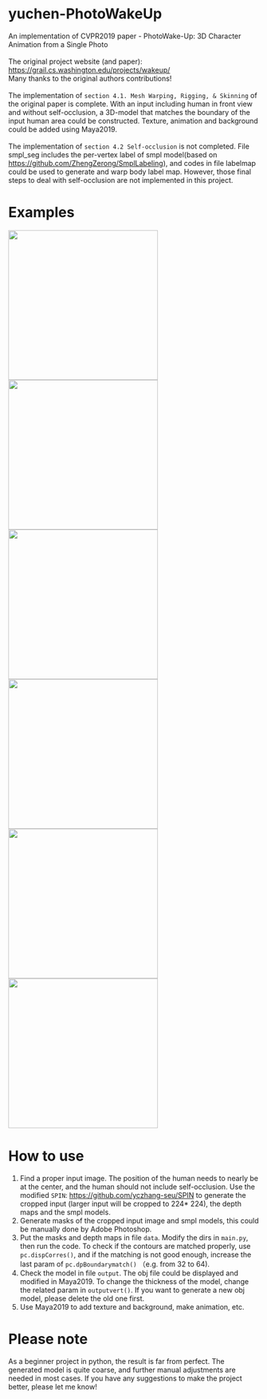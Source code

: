 # yuchen-PhotoWakeUp
An implementation of CVPR2019 paper - PhotoWake-Up: 3D Character Animation from a Single Photo <br>
<br>
The original project website (and paper): https://grail.cs.washington.edu/projects/wakeup/ <br>
Many thanks to the original authors contributions! <br>
<br>
The implementation of `section 4.1. Mesh Warping, Rigging, & Skinning` of the original paper is complete. With an input including human in front view and without self-occlusion, a 3D-model that matches the boundary of the input human area could be constructed. Texture, animation and background could be added using Maya2019. <br>
<br>
The implementation of `section 4.2 Self-occlusion` is not completed. File smpl_seg includes the per-vertex label of smpl model(based on https://github.com/ZhengZerong/SmplLabeling), and codes in file labelmap could be used to generate and warp body label map. However, those final steps to deal with self-occlusion are not implemented in this project. <br>
# Examples
<img src="https://github.com/yczhang-seu/yuchen-PhotoWakeUp/raw/master/result/1.png" width="300" height="300" alt=""><img src="https://github.com/yczhang-seu/yuchen-PhotoWakeUp/raw/master/result/WakeUp1_front.gif" width="300" height="300" alt=""> <br>
<img src="https://github.com/yczhang-seu/yuchen-PhotoWakeUp/raw/master/result/5.jpg" width="300" height="300" alt=""><img src="https://github.com/yczhang-seu/yuchen-PhotoWakeUp/raw/master/result/WakeUp5_front.gif" width="300" height="300" alt=""><br>
<img src="https://github.com/yczhang-seu/yuchen-PhotoWakeUp/raw/master/result/7.jpg" width="300" height="300" alt=""><img src="https://github.com/yczhang-seu/yuchen-PhotoWakeUp/raw/master/result/WakeUp7.gif" width="300" height="300" alt="">
<br>

# How to use
1. Find a proper input image. The position of the human needs to nearly be at the center, and the human should not include self-occlusion. Use the modified `SPIN`: https://github.com/yczhang-seu/SPIN to generate the cropped input (larger input will be cropped to 224* 224), the depth maps and the smpl models. 
2. Generate masks of the cropped input image and smpl models, this could be manually done by Adobe Photoshop.<br>
3. Put the masks and depth maps in file `data`. Modify the dirs in `main.py`, then run the code. To check if the contours are matched properly, use `pc.dispCorres()`, and if the matching is not good enough, increase the last param of `pc.dpBoundarymatch()` （e.g. from 32 to 64).<br>
4. Check the model in file `output`. The obj file could be displayed and modified in Maya2019. To change the thickness of the model, change the related param in `outputvert()`. If you want to generate a new obj model, please delete the old one first. <br>
5. Use Maya2019 to add texture and background, make animation, etc.<br> 

# Please note
As a beginner project in python, the result is far from perfect. The generated model is quite coarse, and further manual adjustments are needed in most cases. If you have any suggestions to make the project better, please let me know!
